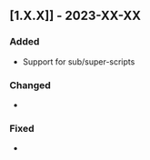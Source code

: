 ## [1.X.X]] - 2023-XX-XX

### Added

- Support for sub/super-scripts 


### Changed

-


### Fixed

-
